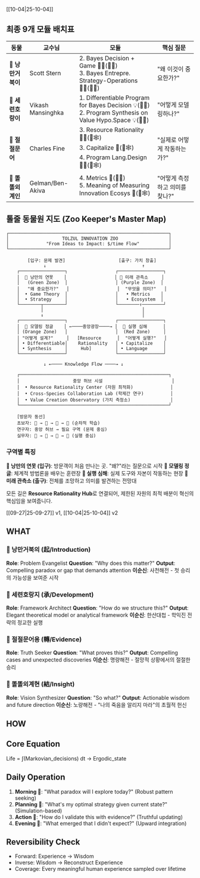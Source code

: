 [[10-04|25-10-04]]

## 최종 9개 모듈 배치표

|동물|교수님|모듈|핵심 질문|
|---|---|---|---|
|**🐢 낭만거북이**|Scott Stern|2. Bayes Decision + Game 🧍‍♀️(📍🌲)<br>3. Bayes Entrepre. Strategy-Operations 🧍‍♀️(🎲🌲)|"왜 이것이 중요한가?"|
|**🐅 세련호랑이**|Vikash Mansinghka|1. Differentiable Program for Bayes Decision 💡(📍🌲)<br>2. Program Synthesis on Value Hypo.Space 💡(🎲🌲)|"어떻게 모델링하나?"|
|**🐙 절절문어**|Charles Fine|3. Resource Rationality 🧍‍♀️(📍🕸️)<br>3. Capitalize 💸(🎲🕸️)<br>4. Program Lang.Design 🧍‍♀️(🎲🕸️)|"실제로 어떻게 작동하는가?"|
|**👾 똘똘외계인**|Gelman/Ben-Akiva|4. Metrics 🏢(🎲🌲)<br>5. Meaning of Measuring Innovation Ecosys 🏢(🎲🕸️)|"어떻게 측정하고 의미를 찾나?"|

## 톨줄 동물원 지도 (Zoo Keeper's Master Map)

```
┌────────────────────────────────────────────────────────────┐
│                    TOLZUL INNOVATION ZOO                   │
│              "From Ideas to Impact: $/time Flow"           │
└────────────────────────────────────────────────────────────┘

        [입구: 문제 발견]                    [출구: 가치 창출]
              ↓                                    ↑
    ┌─────────────────┐                  ┌─────────────────┐
    │  🐢 낭만의 연못    │                  │ 👾 미래 관측소     │
    │   (Green Zone)  │                  │ (Purple Zone)  │
    │   "왜 중요한가?"   │                  │  "무엇을 의미?"   │
    │  • Game Theory  │                  │   • Metrics    │
    │  • Strategy     │                  │   • Ecosystem  │
    └────────┬────────┘                  └────────↑────────┘
             │                                     │
             ↓                                     │
    ┌─────────────────┐                  ┌─────────────────┐
    │  🐅 모델링 정글    │ ←────중앙광장────→ │  🐙 실행 심해      │
    │ (Orange Zone)   │                  │  (Red Zone)     │
    │ "어떻게 설계?"     │   [Resource      │  "어떻게 실행?"   │
    │ • Differentiable│    Rationality   │ • Capitalize    │
    │ • Synthesis     │     Hub]         │ • Language      │
    └─────────────────┘                  └─────────────────┘
	    
              ↓ ←──── Knowledge Flow ────→ ↓
    
    ┌────────────────────────────────────────────────────────┐
    │                    중앙 허브 시설                          │
    │  • Resource Rationality Center (자원 최적화)              │
    │  • Cross-Species Collaboration Lab (학제간 연구)          │
    │  • Value Creation Observatory (가치 측정소)               │
    └────────────────────────────────────────────────────────┘

    [방문자 동선]
    초보자: 🐢 → 🐅 → 🐙 → 👾 (순차적 학습)
    연구자: 중앙 허브 → 필요 구역 (문제 중심)
    실무자: 🐙 → 🐢 → 🐅 → 👾 (실행 중심)
```

### 구역별 특징

**🐢 낭만의 연못 (입구)**: 방문객이 처음 만나는 곳. "왜?"라는 질문으로 시작 **🐅 모델링 정글**: 체계적 방법론을 배우는 훈련장 **🐙 실행 심해**: 실제 도구와 자본이 작동하는 현장 **👾 미래 관측소 (출구)**: 전체를 조망하고 의미를 발견하는 전망대

모든 길은 **Resource Rationality Hub**로 연결되어, 제한된 자원의 최적 배분이 혁신의 핵심임을 보여줍니다.

[[09-27|25-09-27]] v1, [[10-04|25-10-04]] v2



## WHAT

### 🐢 낭만거북의 (起/Introduction)
**Role**: Problem Evangelist
**Question**: "Why does this matter?"
**Output**: Compelling paradox or gap that demands attention
**이순신**: 사천해전 - 첫 승리의 가능성을 보여준 시작

### 🐅 세련호랑지 (承/Development) 
**Role**: Framework Architect
**Question**: "How do we structure this?"
**Output**: Elegant theoretical model or analytical framework
**이순신**: 한산대첩 - 학익진 전략의 정교한 실행

### 🐙 절절문어용 (轉/Evidence)
**Role**: Truth Seeker
**Question**: "What proves this?"
**Output**: Compelling cases and unexpected discoveries
**이순신**: 명량해전 - 절망적 상황에서의 절절한 승리

### 👾 똘똘외계현 (結/Insight)
**Role**: Vision Synthesizer 
**Question**: "So what?"
**Output**: Actionable wisdom and future direction
**이순신**: 노량해전 - "나의 죽음을 알리지 마라"의 초월적 헌신


## HOW

## Core Equation
Life = ∫(Markovian_decisions) dt → Ergodic_state

## Daily Operation
1. **Morning 🐢**: "What paradox will I explore today?" (Robust pattern seeking)
2. **Planning 🐅**: "What's my optimal strategy given current state?" (Simulation-based)
3. **Action 🐙**: "How do I validate this with evidence?" (Truthful updating)
4. **Evening 👾**: "What emerged that I didn't expect?" (Upward integration)

## Reversibility Check
- Forward: Experience → Wisdom
- Inverse: Wisdom → Reconstruct Experience
- Coverage: Every meaningful human experience sampled over lifetime